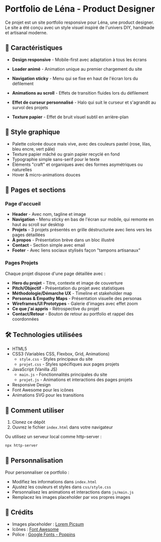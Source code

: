 # Portfolio de Léna - Product Designer

Ce projet est un site portfolio responsive pour Léna, une product designer. Le site a été conçu avec un style visuel inspiré de l'univers DIY, handmade et artisanal moderne.

## 🎨 Caractéristiques

- **Design responsive** - Mobile-first avec adaptation à tous les écrans
- **Loader animé** - Animation unique au premier chargement du site
- **Navigation sticky** - Menu qui se fixe en haut de l'écran lors du défilement

- **Animations au scroll** - Effets de transition fluides lors du défilement
- **Effet de curseur personnalisé** - Halo qui suit le curseur et s'agrandit au survol des projets
- **Texture papier** - Effet de bruit visuel subtil en arrière-plan

## 🌈 Style graphique

- Palette colorée douce mais vive, avec des couleurs pastel (rose, lilas, bleu encre, vert pâle)
- Texture papier mâché ou grain papier recyclé en fond
- Typographie simple sans-serif pour le texte
- Éléments "craft" et organiques avec des formes asymétriques ou naturelles
- Hover & micro-animations douces

## 📱 Pages et sections

### Page d'accueil
- **Header** - Avec nom, tagline et image
- **Navigation** - Menu sticky en bas de l'écran sur mobile, qui remonte en haut au scroll sur desktop
- **Projets** - 3 projets présentés en grille déstructurée avec liens vers les pages détaillées
- **À propos** - Présentation brève dans un bloc illustré
- **Contact** - Section simple avec email
- **Footer** - Avec liens sociaux stylisés façon "tampons artisanaux"

### Pages Projets
Chaque projet dispose d'une page détaillée avec :
- **Hero du projet** - Titre, contexte et image de couverture
- **Pitch/Objectif** - Présentation du projet avec statistiques
- **Méthodologie/Démarche UX** - Timeline et stakeholder map
- **Personas & Empathy Maps** - Présentation visuelle des personas
- **Wireframes/UI Prototypes** - Galerie d'images avec effet zoom
- **Ce que j'ai appris** - Rétrospective du projet
- **Contact/Retour** - Bouton de retour au portfolio et rappel des coordonnées

## 🛠️ Technologies utilisées

- HTML5
- CSS3 (Variables CSS, Flexbox, Grid, Animations)
  - `style.css` - Styles principaux du site
  - `projet.css` - Styles spécifiques aux pages projets
- JavaScript (Vanilla JS)
  - `main.js` - Fonctionnalités principales du site
  - `projet.js` - Animations et interactions des pages projets
- Responsive Design
- Font Awesome pour les icônes
- Animations SVG pour les transitions

## 🚀 Comment utiliser

1. Clonez ce dépôt
2. Ouvrez le fichier `index.html` dans votre navigateur

Ou utilisez un serveur local comme http-server :

```bash
npx http-server
```

## 📝 Personnalisation

Pour personnaliser ce portfolio :

- Modifiez les informations dans `index.html`
- Ajustez les couleurs et styles dans `css/style.css`
- Personnalisez les animations et interactions dans `js/main.js`
- Remplacez les images placeholder par vos propres images

## 📸 Crédits

- Images placeholder : [Lorem Picsum](https://picsum.photos/)
- Icônes : [Font Awesome](https://fontawesome.com/)
- Police : [Google Fonts - Poppins](https://fonts.google.com/specimen/Poppins)